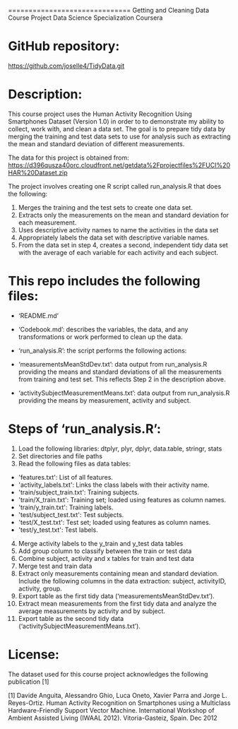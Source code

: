 ==============================
Getting and Cleaning Data Course Project
Data Science Specialization
Coursera

GitHub repository: 
==============================
https://github.com/joselle4/TidyData.git

Description:
==============================
This course project uses the Human Activity Recognition Using Smartphones Dataset (Version 1.0) in order to to demonstrate my ability to collect, work with, and clean a data set. The goal is to prepare tidy data by merging the training and test data sets to use for analysis such as extracting the mean and standard deviation of different measurements.

The data for this project is obtained from: 
https://d396qusza40orc.cloudfront.net/getdata%2Fprojectfiles%2FUCI%20HAR%20Dataset.zip

The project involves creating one R script called run_analysis.R that does the following:
1. Merges the training and the test sets to create one data set.
2. Extracts only the measurements on the mean and standard deviation for each measurement.
3. Uses descriptive activity names to name the activities in the data set
4. Appropriately labels the data set with descriptive variable names.
5. From the data set in step 4, creates a second, independent tidy data set with the average of each variable for each activity and each subject.

This repo includes the following files:
==============================
- ‘README.md’

- ‘Codebook.md’: describes the variables, the data, and any transformations or work performed to clean up the data.

- ‘run_analysis.R’: the script performs the following actions:

- ‘measurementsMeanStdDev.txt’: data output from run_analysis.R providing the means and standard deviations of all the measurements from training and test set.  This reflects Step 2 in the description above.

- ‘activitySubjectMeasurementMeans.txt’: data output from run_analysis.R providing the means by measurement, activity and subject.  

Steps of ‘run_analysis.R’:
==============================
1. Load the following libraries: dtplyr, plyr, dplyr, data.table, stringr, stats
2. Set directories and file paths
3. Read the following files as data tables: 
- 'features.txt': List of all features.
- 'activity_labels.txt': Links the class labels with their activity name.
- 'train/subject_train.txt': Training subjects.
- 'train/X_train.txt': Training set; loaded using features as column names.
- 'train/y_train.txt': Training labels.
- 'test/subject_test.txt': Test subjects.
- 'test/X_test.txt': Test set; loaded using features as column names.
- 'test/y_test.txt': Test labels.
4. Merge activity labels to the y_train and y_test data tables 
5. Add group column to classify between the train or test data
6. Combine subject, activity and x tables for train and test data
7. Merge test and train data
8. Extract only measurements containing mean and standard deviation. Include the following columns in the data extraction: subject, activityID, activity, group.
9. Export table as the first tidy data (‘measurementsMeanStdDev.txt’).
10. Extract mean measurements from the first tidy data and analyze the average measurements by activity and by subject.
11. Export table as the second tidy data (‘activitySubjectMeasurementMeans.txt’).

License:
========
The dataset used for this course project acknowledges the following publication [1] 

[1] Davide Anguita, Alessandro Ghio, Luca Oneto, Xavier Parra and Jorge L. Reyes-Ortiz. Human Activity Recognition on Smartphones using a Multiclass Hardware-Friendly Support Vector Machine. International Workshop of Ambient Assisted Living (IWAAL 2012). Vitoria-Gasteiz, Spain. Dec 2012
